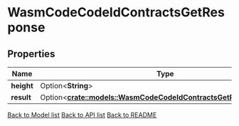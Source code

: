 # WasmCodeCodeIdContractsGetResponse

## Properties

Name | Type | Description | Notes
------------ | ------------- | ------------- | -------------
**height** | Option<**String**> |  | [optional]
**result** | Option<[**crate::models::WasmCodeCodeIdContractsGetResponseResult**](_wasm_code__codeID__contracts_get_response_result.md)> |  | [optional]

[Back to Model list](../README.md#documentation-for-models) [Back to API list](../README.md#documentation-for-api-endpoints) [Back to README](../README.md)


